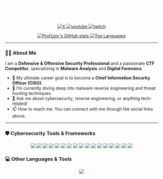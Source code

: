 

  <div id="user-content-toc">
    <ul align="center">
      <summary><h1 style="display: inline-block; color: #ffffff;">Hi 👋, I'm Profzzor</h1></summary>
    </ul>
  </div>

  <p align="center">
    <a href="https://x.com/Profzzor" target="_blank">
      <img src="https://img.shields.io/badge/X-000?style=social&logo=x" alt="X"/>
    </a>
    <a href="https://youtube.com/@Profzzor" target="_blank">
      <img src="https://img.shields.io/badge/YouTube-FF0000?style=social&logo=youtube" alt="youtube"/>
    </a>
    <a href="https://twitch.tv/profzzor" target="_blank">
      <img src="https://img.shields.io/badge/Twitch-9146FF?style=social&logo=twitch" alt="twitch"/>
    </a>
  </p>

  <p align="center">
    <a href="https://github.com/Profzzor">
      <img src="https://github-readme-stats.vercel.app/api?username=Profzzor&show_icons=true&theme=transparent&hide_border=true" alt="Profzzor's GitHub stats" />
      <img src="https://github-readme-stats.vercel.app/api/top-langs/?username=Profzzor&layout=compact&theme=transparent&hide_border=true" alt="Top Languages" />
    </a>
  </p>

  ---

  ### 👨‍💻 About Me

  I am a **Defensive & Offensive Security Professional** and a passionate **CTF Competitor**, specializing in **Malware Analysis** and **Digital Forensics**.

  - 🎯 My ultimate career goal is to become a **Chief Information Security Officer (CISO)**.
  - 🌱 I’m currently diving deep into malware reverse engineering and threat hunting techniques.
  - 💬 Ask me about cybersecurity, reverse engineering, or anything tech-related!
  - 📫 How to reach me: You can connect with me through the social links above.

  ---

  ### 🛡️ Cybersecurity Tools & Frameworks
  <p align="center">
    <img src="https://img.shields.io/badge/Ghidra-5a5a5a.svg?&style=for-the-badge" />
    <img src="https://img.shields.io/badge/IDA Pro-5a5a5a.svg?&style=for-the-badge" />
    <img src="https://img.shields.io/badge/BinaryNinja-5a5a5a.svg?&style=for-the-badge" />
    <img src="https://img.shields.io/badge/Volatility-5a5a5a.svg?&style=for-the-badge" />
    <img src="https://img.shields.io/badge/FTK Imager-5a5a5a.svg?&style=for-the-badge" />
    <img src="https://img.shields.io/badge/Sysinternals-0078D4?&style=for-the-badge&logo=windows&logoColor=white" />
    <img src="https://img.shields.io/badge/Wireshark-1679A7?&style=for-the-badge&logo=wireshark&logoColor=white" />
    <img src="https://img.shields.io/badge/pfSense-212121?&style=for-the-badge&logo=pfsense&logoColor=white" />
    <img src="https://img.shields.io/badge/Splunk-000000?&style=for-the-badge&logo=splunk&logoColor=white" />
    <img src="https://img.shields.io/badge/Burp Suite-FF6600?&style=for-the-badge&logo=burpsuite&logoColor=white" />
    <img src="https://img.shields.io/badge/Nmap-4f4f4f?&style=for-the-badge&logo=nmap&logoColor=white" />
    <img src="https://img.shields.io/badge/Netexec-5a5a5a.svg?&style=for-the-badge" />
    <img src="https://img.shields.io/badge/Impacket-5a5a5a.svg?&style=for-the-badge" />
    <img src="https://img.shields.io/badge/ELK Stack-005571?&style=for-the-badge&logo=elasticsearch&logoColor=white" />
    <img src="https://img.shields.io/badge/Chainsaw-5a5a5a.svg?&style=for-the-badge" />
    <img src="https://img.shields.io/badge/YARA-5a5a5a.svg?&style=for-the-badge" />
    <img src="https://img.shields.io/badge/Sigma-5a5a5a.svg?&style=for-the-badge" />
  </p>

  ### 💻 Other Languages & Tools
  <p align="center">
    <a href="https://skillicons.dev">
      <img src="https://skillicons.dev/icons?i=python,rust,c,cpp,php,html,linux,windows,git," />
    </a>
  </p>
